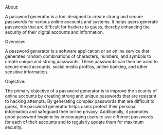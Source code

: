 About:

A password generator is a tool designed to create strong and secure passwords for various online accounts and systems. It helps users generate passwords that are difficult for hackers to guess, thereby enhancing the security of their digital accounts and information.

Overview:

A password generator is a software application or an online service that generates random combinations of characters, numbers, and symbols to create unique and strong passwords. These passwords can then be used to secure email accounts, social media profiles, online banking, and other sensitive information.

Objective:

The primary objective of a password generator is to improve the security of online accounts by creating strong and unique passwords that are resistant to hacking attempts. By generating complex passwords that are difficult to guess, the password generator helps users protect their personal information and safeguard their online privacy. Additionally, it promotes good password hygiene by encouraging users to use different passwords for each of their accounts and to regularly update them for maximum security.

